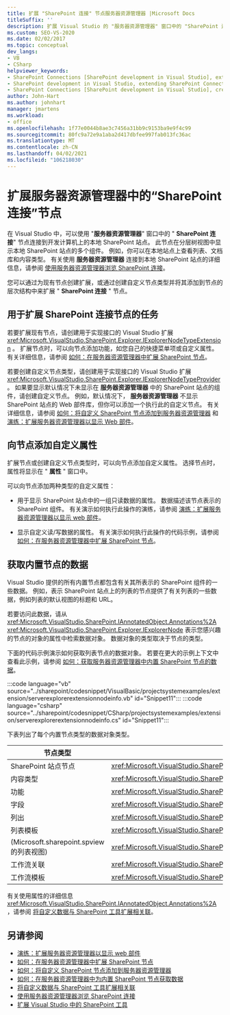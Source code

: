 ```yaml
---
title: 扩展 "SharePoint 连接" 节点服务器资源管理器 |Microsoft Docs
titleSuffix: ''
description: 扩展 Visual Studio 的 "服务器资源管理器" 窗口中的 "SharePoint 连接" 节点。 向节点添加自定义属性。 获取内置节点的数据。
ms.custom: SEO-VS-2020
ms.date: 02/02/2017
ms.topic: conceptual
dev_langs:
- VB
- CSharp
helpviewer_keywords:
- SharePoint Connections [SharePoint development in Visual Studio], extending a node
- SharePoint development in Visual Studio, extending SharePoint Connections node in Server Explorer
- SharePoint Connections [SharePoint development in Visual Studio], creating a new node type
author: John-Hart
ms.author: johnhart
manager: jmartens
ms.workload:
- office
ms.openlocfilehash: 1f77e0044b8ae3c7456a31bb9c9153ba9e9f4c99
ms.sourcegitcommit: 80fc9a72e9a1aba2d417dbfee997fab013fc36ac
ms.translationtype: MT
ms.contentlocale: zh-CN
ms.lasthandoff: 04/02/2021
ms.locfileid: "106218030"
---
```

# <a name="extend-the-sharepoint-connections-node-in-server-explorer"></a>扩展服务器资源管理器中的“SharePoint 连接”节点
  在 Visual Studio 中，可以使用 "**服务器资源管理器**" 窗口中的 " **SharePoint 连接**" 节点连接到开发计算机上的本地 SharePoint 站点。 此节点在分层树视图中显示本地 SharePoint 站点的多个组件。 例如，你可以在本地站点上查看列表、文档库和内容类型。 有关使用 **服务器资源管理器** 连接到本地 SharePoint 站点的详细信息，请参阅 [使用服务器资源管理器浏览 SharePoint 连接](../sharepoint/browsing-sharepoint-connections-using-server-explorer.md)。

 您可以通过为现有节点创建扩展，或通过创建自定义节点类型并将其添加到节点的层次结构中来扩展 " **SharePoint 连接** " 节点。

## <a name="tasks-for-extending-the-sharepoint-connections-node"></a>用于扩展 SharePoint 连接节点的任务
 若要扩展现有节点，请创建用于实现接口的 Visual Studio 扩展 <xref:Microsoft.VisualStudio.SharePoint.Explorer.IExplorerNodeTypeExtension> 。 扩展节点时，可以向节点添加功能，如您自己的快捷菜单项或自定义属性。 有关详细信息，请参阅 [如何：在服务器资源管理器中扩展 SharePoint 节点](../sharepoint/how-to-extend-a-sharepoint-node-in-server-explorer.md)。

 若要创建自定义节点类型，请创建用于实现接口的 Visual Studio 扩展 <xref:Microsoft.VisualStudio.SharePoint.Explorer.IExplorerNodeTypeProvider> 。 如果要显示默认情况下未显示在 **服务器资源管理器** 中的 SharePoint 站点的组件，请创建自定义节点。 例如，默认情况下， **服务器资源管理器** 不显示 SharePoint 站点的 Web 部件库，但你可以添加一个执行此的自定义节点。 有关详细信息，请参阅 [如何：将自定义 SharePoint 节点添加到服务器资源管理器](../sharepoint/how-to-add-a-custom-sharepoint-node-to-server-explorer.md) 和 [演练：扩展服务器资源管理器以显示 Web 部件](../sharepoint/walkthrough-extending-server-explorer-to-display-web-parts.md)。

## <a name="add-custom-properties-to-nodes"></a>向节点添加自定义属性
 扩展节点或创建自定义节点类型时，可以向节点添加自定义属性。 选择节点时，属性将显示在 " **属性** " 窗口中。

 可以向节点添加两种类型的自定义属性：

- 用于显示 SharePoint 站点中的一组只读数据的属性。 数据描述该节点表示的 SharePoint 组件。 有关演示如何执行此操作的演练，请参阅 [演练：扩展服务器资源管理器以显示 web 部件](../sharepoint/walkthrough-extending-server-explorer-to-display-web-parts.md)。

- 显示自定义读/写数据的属性。 有关演示如何执行此操作的代码示例，请参阅 [如何：在服务器资源管理器中扩展 SharePoint 节点](../sharepoint/how-to-extend-a-sharepoint-node-in-server-explorer.md)。

## <a name="get-data-for-built-in-nodes"></a>获取内置节点的数据
 Visual Studio 提供的所有内置节点都包含有关其所表示的 SharePoint 组件的一些数据。 例如，表示 SharePoint 站点上的列表的节点提供了有关列表的一些数据，例如列表的默认视图的标题和 URL。

 若要访问此数据，请从 <xref:Microsoft.VisualStudio.SharePoint.IAnnotatedObject.Annotations%2A> <xref:Microsoft.VisualStudio.SharePoint.Explorer.IExplorerNode> 表示您感兴趣的节点的对象的属性中检索数据对象。 数据对象的类型取决于节点的类型。

 下面的代码示例演示如何获取列表节点的数据对象。 若要在更大的示例上下文中查看此示例，请参阅 [如何：获取服务器资源管理器中内置 SharePoint 节点的数据](../sharepoint/how-to-get-data-for-a-built-in-sharepoint-node-in-server-explorer.md)。

 :::code language="vb" source="../sharepoint/codesnippet/VisualBasic/projectsystemexamples/extension/serverexplorerextensionnodeinfo.vb" id="Snippet11":::
 :::code language="csharp" source="../sharepoint/codesnippet/CSharp/projectsystemexamples/extension/serverexplorerextensionnodeinfo.cs" id="Snippet11":::

 下表列出了每个内置节点类型的数据对象类型。

|节点类型|数据对象类型|
|---------------|----------------------|
|SharePoint 站点节点|<xref:Microsoft.VisualStudio.SharePoint.Explorer.IExplorerSiteNodeInfo>|
|内容类型|<xref:Microsoft.VisualStudio.SharePoint.Explorer.Extensions.IContentTypeNodeInfo>|
|功能|<xref:Microsoft.VisualStudio.SharePoint.Explorer.Extensions.IFeatureNodeInfo>|
|字段|<xref:Microsoft.VisualStudio.SharePoint.Explorer.Extensions.IFieldNodeInfo>|
|列出|<xref:Microsoft.VisualStudio.SharePoint.Explorer.Extensions.IListNodeInfo>|
|列表模板|<xref:Microsoft.VisualStudio.SharePoint.Explorer.Extensions.IListTemplateNodeInfo>|
| (Microsoft.sharepoint.spview 的列表视图) |<xref:Microsoft.VisualStudio.SharePoint.Explorer.Extensions.IListViewNodeInfo>|
|工作流关联|<xref:Microsoft.VisualStudio.SharePoint.Explorer.Extensions.IWorkflowAssociationNodeInfo>|
|工作流模板|<xref:Microsoft.VisualStudio.SharePoint.Explorer.Extensions.IWorkflowTemplateNodeInfo>|

 有关使用属性的详细信息 <xref:Microsoft.VisualStudio.SharePoint.IAnnotatedObject.Annotations%2A> ，请参阅 [将自定义数据与 SharePoint 工具扩展相关联](../sharepoint/associating-custom-data-with-sharepoint-tools-extensions.md)。

## <a name="see-also"></a>另请参阅
- [演练：扩展服务器资源管理器以显示 web 部件](../sharepoint/walkthrough-extending-server-explorer-to-display-web-parts.md)
- [如何：在服务器资源管理器中扩展 SharePoint 节点](../sharepoint/how-to-extend-a-sharepoint-node-in-server-explorer.md)
- [如何：将自定义 SharePoint 节点添加到服务器资源管理器](../sharepoint/how-to-add-a-custom-sharepoint-node-to-server-explorer.md)
- [如何：在服务器资源管理器中为内置 SharePoint 节点获取数据](../sharepoint/how-to-get-data-for-a-built-in-sharepoint-node-in-server-explorer.md)
- [将自定义数据与 SharePoint 工具扩展相关联](../sharepoint/associating-custom-data-with-sharepoint-tools-extensions.md)
- [使用服务器资源管理器浏览 SharePoint 连接](../sharepoint/browsing-sharepoint-connections-using-server-explorer.md)
- [扩展 Visual Studio 中的 SharePoint 工具](../sharepoint/extending-the-sharepoint-tools-in-visual-studio.md)
